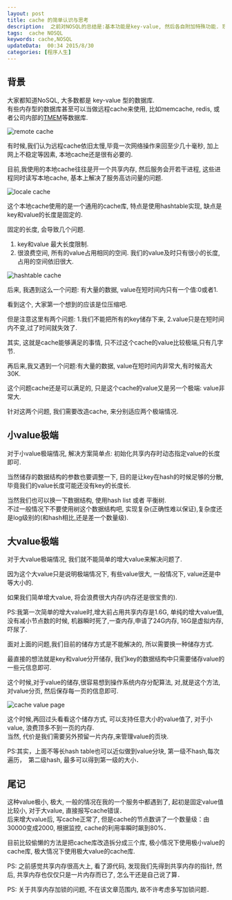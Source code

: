 ```yaml
---  
layout: post  
title: cache 的简单认识与思考
description:  之前对NOSQL的总结是:基本功能是key-value, 然后各自附加特殊功能. 现在简单的来认识一下cache.  
tags:  cache NOSQL
keywords: cache,NOSQL
updateData:  00:34 2015/8/30
categories: [程序人生]
---  
```


## 背景


大家都知道NoSQL, 大多数都是 key-value 型的数据库.  
有些内存型的数据库甚至可以当做远程cache来使用, 比如memcache, redis, 或者公司内部的[TMEM](http://djt.qq.com/article/view/234)等数据库.  


![remote cache](//res.tiankonguse.com/images/remote-cache.png)


有时候,我们认为远程cache依旧太慢,毕竟一次网络操作来回至少几十毫秒, 加上网上不稳定等因素, 本地cache还是很有必要的.  

目前,我使用的本地cache往往是开一个共享内存, 然后服务会开若干进程, 这些进程同时读写本地cache, 基本上解决了服务高访问量的问题.  


![locale cache](//res.tiankonguse.com/images/locale-cache.png)  


这个本地cache使用的是一个通用的cache库, 特点是使用hashtable实现, 缺点是key和value的长度是固定的.  

固定的长度, 会导致几个问题.  

1. key和value 最大长度限制.
2. 很浪费空间, 所有的value占用相同的空间. 我们的value及时只有很小的长度, 占用的空间依旧很大.  

![hashtable cache](//res.tiankonguse.com/images/hashtable-cache.png)  




后来, 我遇到这么一个问题: 有大量的数据, value在短时间内只有一个值:0或者1.  

看到这个, 大家第一个想到的应该是位压缩吧.  

但是注意这里有两个问题: 1.我们不能把所有的key储存下来, 2.value只是在短时间内不变,过了时间就失效了.  

其实, 这就是cache能够满足的事情, 只不过这个cache的value比较极端,只有几字节.  

再后来,我又遇到一个问题:有大量的数据, value在短时间内非常大,有时候高大30K.  

这个问题cache还是可以满足的, 只是这个cache的value又是另一个极端: value非常大.  

针对这两个问题, 我们需要改造cache, 来分别适应两个极端情况.  


## 小value极端  


对于小value极端情况, 解决方案简单点: 初始化共享内存时动态指定value的长度即可.  

当然储存的数据结构的参数也要调整一下, 目的是让key在hash的时候足够的分散, 毕竟我们的value长度可能还没有key的长度长.  

当然我们也可以换一下数据结构, 使用hash list 或者 平衡树.  
不过一般情况下不要使用树这个数据结构吧, 实现复杂(正确性难以保证),复杂度还是log级别的(和hash相比,还是差一个数量级).  


## 大value极端  


对于大value极端情况, 我们就不能简单的增大value来解决问题了.  

因为这个大value只是说明极端情况下, 有些value很大, 一般情况下, value还是中等大小的.  

如果我们简单增大value, 将会浪费很大内存(内存还是很宝贵的).  


PS:我第一次简单的增大value时,增大前占用共享内存是1.6G, 单纯的增大value值,没有减小节点数的时候, 机器瞬时死了,一查内存,申请了24G内存, 16G是虚拟内存,吓尿了.  


面对上面的问题,我们目前的储存方式是不能解决的, 所以需要换一种储存方式.  

最直接的想法就是key和value分开储存, 我们key的数据结构中只需要储存value的一些元信息即可.  

这个时候,对于value的储存,很容易想到操作系统内存分配算法, 对,就是这个方法, 对value分页, 然后保存每一页的信息即可.  


![cache value page](//res.tiankonguse.com/images/cache-value-page.png)  


这个时候,再回过头看看这个储存方式, 可以支持任意大小的value值了, 对于小value, 浪费顶多不到一页的内存.   
当然, 代价是我们需要另外预留一片内存,来管理value的页块.   

PS:其实，上面不等长hash table也可以近似做到value分块, 第一级不hash,每次遍历，　第二级hash, 最多可以得到第一级的大小．  


## 尾记


这种value极小,  极大,  一般的情况在我的一个服务中都遇到了,  起初是固定value值比较小,  对于大value, 直接报写cache错误．  
后来增大value后,  写cache正常了,  但是cache的节点数讲了一个数量级：由30000变成2000, 根据监控,  cache的利用率瞬时飙到80%．  

目前比较偷懒的方法是把cache库改造拆分成三个库,  极小情况下使用极小value的cache库, 极大情况下使用极大value的cache库.  

PS: 之前感觉共享内存很高大上,  看了源代码,  发现我们先得到共享内存的指针, 然后,  共享内存也仅仅只是一片内存而已了, 怎么干还是自己说了算．  

PS: 关于共享内存加锁的问题,  不在该文章范围内,  故不许考虑多写加锁问题．  




